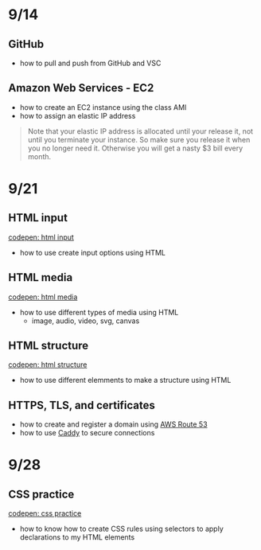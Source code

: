# 9/14 

## GitHub
* how to pull and push from GitHub and VSC

## Amazon Web Services - EC2 
* how to create an EC2 instance using the class AMI
* how to assign an elastic IP address 
> Note that your elastic IP address is allocated until your release it, not until you terminate your instance. So make sure you release it when you no longer need it. Otherwise you will get a nasty $3 bill every month.

# 9/21

## HTML input
[codepen: html input](https://codepen.io/mpohahau/pen/mdNbVwm)
* how to use create input options using HTML

## HTML media
[codepen: html media](https://codepen.io/mpohahau/pen/mdNbVpw)
* how to use different types of media using HTML
  * image, audio, video, svg, canvas

## HTML structure
[codepen: html structure](https://codepen.io/mpohahau/pen/mdNbPmG)
* how to use different elemments to make a structure using HTML

## HTTPS, TLS, and certificates
* how to create and register a domain using [AWS Route 53](https://github.com/webprogramming260/.github/blob/main/profile/webServers/amazonWebServicesRoute53/amazonWebServicesRoute53.md)
* how to use [Caddy](https://github.com/webprogramming260/.github/blob/main/profile/webServers/https/https.md) to secure connections

# 9/28

## CSS practice
[codepen: css practice](https://codepen.io/mpohahau/pen/eYqNmBy)
* how to know how to create CSS rules using selectors to apply declarations to my HTML elements
